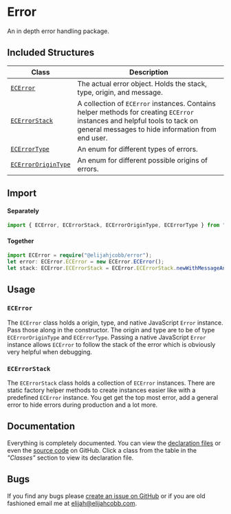 # Error
An in depth error handling package.

## Included Structures
| Class | Description |
| --- | --- |
| [`ECError`](https://github.com/elijahjcobb/error/blob/master/dist/ECError.d.ts) | The actual error object. Holds the stack, type, origin, and message. |
| [`ECErrorStack`](https://github.com/elijahjcobb/error/blob/master/dist/ECErrorStack.d.ts) | A collection of `ECError` instances. Contains helper methods for creating `ECError` instances and helpful tools to tack on general messages to hide information from end user. |
| [`ECErrorType`](https://github.com/elijahjcobb/error/blob/master/dist/ECErrorTypes.d.ts) | An enum for different types of errors. |
| [`ECErrorOriginType`](https://github.com/elijahjcobb/error/blob/master/dist/ECErrorTypes.d.ts) | An enum for different possible origins of errors. |

## Import
#### Separately
```typescript
import { ECError, ECErrorStack, ECErrorOriginType, ECErrorType } from "@elijahjcobb/error";
```

#### Together
```typescript
import ECError = require("@elijahjcobb/error");
let error: ECError.ECError = new ECError.ECError();
let stack: ECError.ECErrorStack = ECError.ECErrorStack.newWithMessageAndType();
```

## Usage
### `ECError`
The `ECError` class holds a origin, type, and native JavaScript `Error` instance. Pass those along in the constructor. The origin and type are to be of type `ECErrorOriginType` and `ECErrorType`. Passing a native JavaScript `Error` instance allows `ECError` to follow the stack of the error which is obviously very helpful when debugging.
### `ECErrorStack`
The `ECErrorStack` class holds a collection of `ECError` instances. There are static factory helper methods to create instances easier like with a predefined `ECError` instance. You get get the top most error, add a general error to hide errors during production and a lot more.

## Documentation
Everything is completely documented. You can view the [declaration files](https://github.com/elijahjcobb/error/tree/master/dist) or even the [source code](https://github.com/elijahjcobb/error/tree/master/ts) on GitHub. Click a class from the table in the _"Classes"_ section to view its declaration file.

## Bugs
If you find any bugs please [create an issue on GitHub](https://github.com/elijahjcobb/error/issues) or if you are old fashioned email me at [elijah@elijahcobb.com](mailto:elijah@elijahcobb.com).